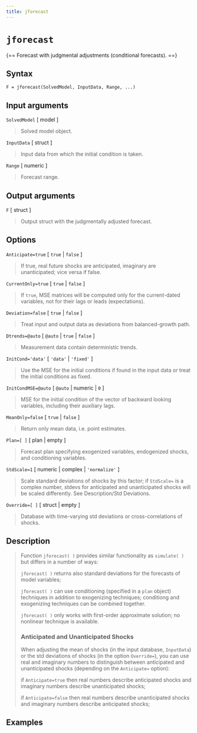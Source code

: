 ```yaml
---
title: jforecast
---
```


# `jforecast`

{== Forecast with judgmental adjustments (conditional forecasts). ==}


## Syntax 

    F = jforecast(SolvedModel, InputData, Range, ...)


## Input arguments 

 `SolvedModel` [ model ]
>
> Solved model object.
>

 `InputData` [ struct ] 
> 
> Input data from which the initial condition is taken.
>

 `Range` [ numeric ] 
>
> Forecast range.
>


## Output arguments 

`F` [ struct ]
> 
> Output struct with the judgmentally adjusted forecast.
> 


## Options 

`Anticipate=true` [ `true` | `false` ]
> 
> If true, real future shocks are anticipated,
> imaginary are unanticipated; vice versa if false.
>
 `CurrentOnly=true` [ `true` | `false` ] 
> 
> If `true`, MSE matrices will
> be computed only for the current-dated variables, not for their lags or
> leads (expectations).
>

 `Deviation=false` [ `true` | `false` ] 
> 
> Treat input and output data as
> deviations from balanced-growth path.
>

 `Dtrends=@auto` [ `@auto` | `true` | `false` ] 
> 
> Measurement data
> contain deterministic trends.
>

 `InitCond='data'` [ `'data'` | `'fixed'` ] 
> 
> Use the MSE for the
> initial conditions if found in the input data or treat the initial
> conditions as fixed.
>

 `InitCondMSE=@auto` [ `@auto` | numeric | `0` ]
> 
> MSE for the initial
> condition of the vector of backward looking variables, including their
> auxiliary lags.
>

 `MeanOnly=false` [ `true` | `false` ]
> 
> Return only mean data, i.e.
> point estimates.
>

 `Plan=[ ]` [ plan | empty ]
> 
> Forecast plan specifying exogenized
> variables, endogenized shocks, and conditioning variables.
>

 `StdScale=1` [ numeric | complex | `'normalize'` ]
> 
> Scale standard
> deviations of shocks by this factor; if `StdScale=` is a complex number,
> stdevs for anticipated and unanticipated shocks will be scaled
> differently. See Description/Std Deviations.
>

 `Override=[ ]` [ struct | empty ] 
> 
> Database with time-varying std
> deviations or cross-correlations of shocks.
>

 ## Description 

>
> Function `jforecast( )` provides similar functionality as `simulate( )`
> but differs in a number of ways:
>
> `jforecast( )` returns also standard deviations for the forecasts of
> model variables;
>
> `jforecast( )` can use conditioning (specified in a `plan` object)
> techniques in addition to exogenizing techniques; conditiong and
> exogenizing techniques can be combined together.
>
> `jforecast( )` only works with first-order approximate solution; no
> nonlinear technique is available.
>
>
> ### Anticipated and Unanticipated Shocks
>
> When adjusting the mean of shocks (in the input database, `InputData`) or
> the std deviations of shocks (in the option `Override=`), you can use
> real and imaginary numbers to distinguish between anticipated and
> unanticipated shocks (depending on the `Anticipate=` option):
>
> if `Anticipate=true` then real numbers describe anticipated shocks and
> imaginary numbers describe unanticipated shocks;
>
> if `Anticipate=false` then real numbers describe unanticipated shocks
> and imaginary numbers describe anticipated shocks;
>



## Examples

